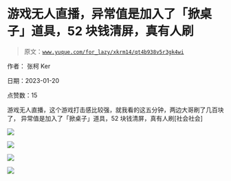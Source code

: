 # 游戏无人直播，异常值是加入了「掀桌子」道具，52 块钱清屏，真有人刷

> 原文：[`www.yuque.com/for_lazy/xkrm14/qt4b938v5r3gk4wi`](https://www.yuque.com/for_lazy/xkrm14/qt4b938v5r3gk4wi)



作者： 张柯 Ker 

日期：2023-01-20 

点赞数：15 

游戏无人直播，这个游戏打击感比较强，就我看的这五分钟，两边大哥刷了几百块了， 异常值是加入了「掀桌子」道具，52 块钱清屏，真有人刷[社会社会] 

![](img/6712a7b60ea3bf87ac957952dbf5107c.png) 

![](img/d56b2ca97c52d428a7227ec1dfbe0f8a.png) 

![](img/3c6a3a1a0ed7a4e922c7b0caced7f138.png) 

![](img/cbf5d7b014eebb9c3c7566b628e50084.png) 

